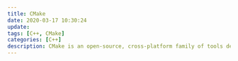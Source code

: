 ```yaml
---
title: CMake
date: 2020-03-17 10:30:24
update:
tags: [C++, CMake]
categories: [C++]
description: CMake is an open-source, cross-platform family of tools designed to build, test and package software.
---
```


